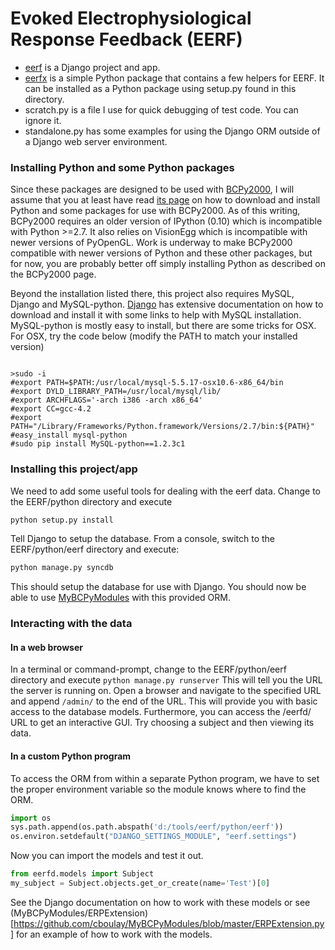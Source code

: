 # Evoked Electrophysiological Response Feedback (EERF)

- [eerf](https://github.com/cboulay/EERF/tree/master/python/eerf) is a Django project and app.
- [eerfx](https://github.com/cboulay/EERF/tree/master/python/eerfx) is a simple Python package
that contains a few helpers for EERF. It can be installed as a Python package using setup.py
found in this directory.
- scratch.py is a file I use for quick debugging of test code. You can ignore it.
- standalone.py has some examples for using the Django ORM outside of a Django web server environment.

### Installing Python and some Python packages

Since these packages are designed to be used with [BCPy2000](http://bci2000.org/downloads/BCPy2000/BCPy2000.html),
I will assume that you at least have read [its page](http://bci2000.org/downloads/BCPy2000/Download.html)
on how to download and install Python and some packages for use with BCPy2000. As of this writing, BCPy2000
requires an older version of IPython (0.10) which is incompatible with Python >=2.7. It also relies on
VisionEgg which is incompatible with newer versions of PyOpenGL. Work is underway to make BCPy2000
compatible with newer versions of Python and these other packages, but for now, you are probably
better off simply installing Python as described on the BCPy2000 page.

Beyond the installation listed there, this project also requires MySQL, Django and MySQL-python.
[Django](https://docs.djangoproject.com/en/1.4/intro/install/) has extensive documentation on 
how to download and install it with some links to help with MySQL installation. MySQL-python is
mostly easy to install, but there are some tricks for OSX.
For OSX, try the code below (modify the PATH to match your installed version)

```

>sudo -i
#export PATH=$PATH:/usr/local/mysql-5.5.17-osx10.6-x86_64/bin
#export DYLD_LIBRARY_PATH=/usr/local/mysql/lib/
#export ARCHFLAGS='-arch i386 -arch x86_64'
#export CC=gcc-4.2
#export PATH="/Library/Frameworks/Python.framework/Versions/2.7/bin:${PATH}"
#easy_install mysql-python
#sudo pip install MySQL-python==1.2.3c1

```

### Installing this project/app

We need to add some useful tools for dealing with the eerf data. Change to the EERF/python directory and execute

```python
python setup.py install
```

Tell Django to setup the database. From a console, switch to the EERF/python/eerf directory and execute:

```python
python manage.py syncdb
```

This should setup the database for use with Django. You should now be able to use 
[MyBCPyModules](https://github.com/cboulay/MyBCPyModules) with this provided ORM.

### Interacting with the data

#### In a web browser

In a terminal or command-prompt, change to the EERF/python/eerf directory and execute
`python manage.py runserver`
This will tell you the URL the server is running on.
Open a browser and navigate to the specified URL and append `/admin/` to the end of the URL.
This will provide you with basic access to the database models.
Furthermore, you can access the /eerfd/ URL to get an interactive GUI. Try choosing a subject
and then viewing its data.

#### In a custom Python program

To access the ORM from within a separate Python program, we have to set the proper environment variable so the module knows where to find the ORM. 

```python
import os
sys.path.append(os.path.abspath('d:/tools/eerf/python/eerf'))
os.environ.setdefault("DJANGO_SETTINGS_MODULE", "eerf.settings")
```

Now you can import the models and test it out.

```python
from eerfd.models import Subject
my_subject = Subject.objects.get_or_create(name='Test')[0]
```

See the Django documentation on how to work with these models or see (MyBCPyModules/ERPExtension)[https://github.com/cboulay/MyBCPyModules/blob/master/ERPExtension.py] 
for an example of how to work with the models.